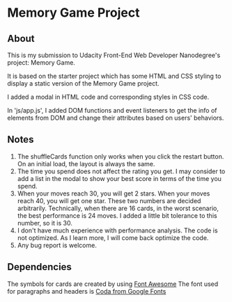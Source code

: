 # Memory Game Project

## About

This is my submission to Udacity Front-End Web Developer Nanodegree's project:
Memory Game.

It is based on the starter project which has some HTML and CSS styling to display
a static version of the Memory Game project.

I added a modal in HTML code and corresponding styles in CSS code.

In 'js/app.js', I added DOM functions and event listeners to get the info of
elements from DOM and change their attributes based on users' behaviors.

## Notes
1. The shuffleCards function only works when you click the restart button. On an
initial load, the layout is always the same.
2. The time you spend does not affect the rating you get. I may consider to add
a list in the modal to show your best score in terms of the time you spend.
3. When your moves reach 30, you will get 2 stars. When your moves reach 40, you
will get one star. These two numbers are decided arbitrarily. Technically, when
there are 16 cards, in the worst scenario, the best performance is 24 moves. I
added a little bit tolerance to this number, so it is 30.
4. I don't have much experience with performance analysis. The code is not optimized.
As I learn more, I will come back optimize the code.
5. Any bug report is welcome.

## Dependencies
The symbols for cards are created by using [Font Awesome](https://maxcdn.bootstrapcdn.com/font-awesome/4.6.1/css/font-awesome.min.css)
The font used for paragraphs and headers is [Coda from Google Fonts](https://fonts.googleapis.com/css?family=Coda)


